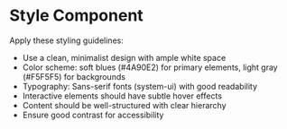# Style Component

Apply these styling guidelines:
- Use a clean, minimalist design with ample white space
- Color scheme: soft blues (#4A90E2) for primary elements, light gray (#F5F5F5) for backgrounds
- Typography: Sans-serif fonts (system-ui) with good readability
- Interactive elements should have subtle hover effects
- Content should be well-structured with clear hierarchy
- Ensure good contrast for accessibility
